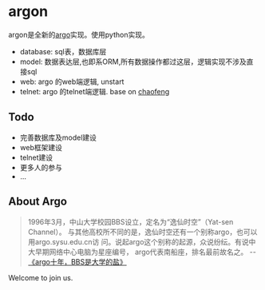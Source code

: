 argon
=====

argon是全新的[argo](http://bbs.sysu.edu.cn)实现。使用python实现。

  * database: sql表，数据库层
  * model: 数据表达层,也即系ORM,所有数据操作都过这层，逻辑实现不涉及直接sql
  * web: argo 的web端逻辑, unstart
  * telnet: argo 的telnet端逻辑. base on [chaofeng](https://github.com/LTaoist/chaofeng)

Todo
----

  * 完善数据库及model建设
  * web框架建设
  * telnet建设
  * 更多人的参与
  * ...

About Argo
----------

> 1996年3月，中山大学校园BBS设立，定名为“逸仙时空”（Yat-sen Channel）。
与其他高校所不同的是，逸仙时空还有一个别称argo，也可以用argo.sysu.edu.cn访
问。说起argo这个别称的起源，众说纷纭。有说中大早期网络中心电脑为星座编号，
argo代表南船座，排名最前故名之。 -- [《argo十年，BBS是大学的盐》](http://bbs.sysu.edu.cn:874/#!/anc/D.1044599037.A/D.1152876984.A/D.1152862690.A/M.1152862408.A)

Welcome to join us.
